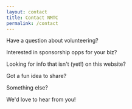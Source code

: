 ```yaml
---
layout: contact
title: Contact NMTC
permalink: /contact
---
```


Have a question about volunteering?

Interested in sponsorship opps for your biz?

Looking for info that isn't (yet!) on this website?

Got a fun idea to share?

Something else?

We'd love to hear from you!
